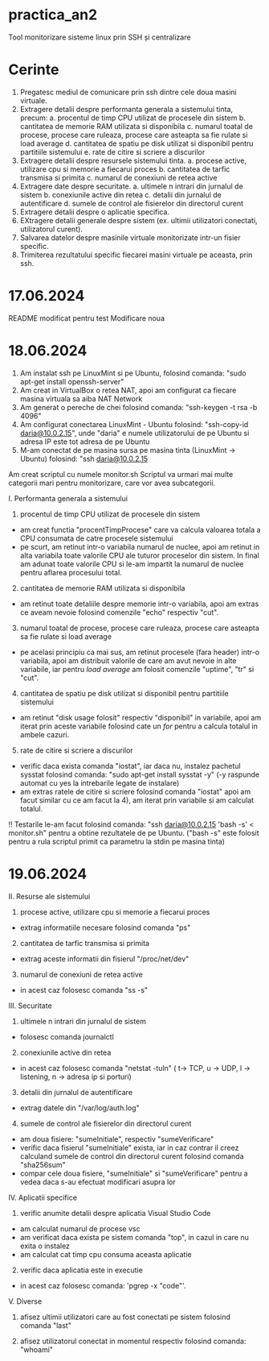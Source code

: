 # practica_an2
Tool monitorizare sisteme linux prin SSH și centralizare

# Cerinte

1. Pregatesc mediul de comunicare prin ssh dintre cele doua masini virtuale.
2. Extragere detalii despre performanta generala a sistemului tinta, precum:
    a. procentul de timp CPU utilizat de procesele din sistem
    b. cantitatea de memorie RAM utilizata si disponibila
    c. numarul toatal de procese, procese care ruleaza, procese care asteapta sa fie rulate si load average
    d. cantitatea de spatiu pe disk utilizat si disponibil pentru partitiile sistemului
    e. rate de citire si scriere a discurilor
3. Extragere detalii despre resursele sistemului tinta.
    a. procese active, utilizare cpu si memorie a fiecarui proces
    b. cantitatea de tarfic transmisa si primita
    c. numarul de conexiuni de retea active
4. Extragere date despre securitate.
    a. ultimele n intrari din jurnalul de sistem
    b. conexiunile active din retea
    c. detalii din jurnalul de autentificare
    d. sumele de control ale fisierelor din directorul curent
5. Extragere detalii despre o aplicatie specifica.
6. EXtragere detalii generale despre sistem (ex. ultimii utilizatori conectati, utilizatorul curent).
7. Salvarea datelor despre masinile virtuale monitorizate intr-un fisier specific.
8. Trimiterea rezultatului specific fiecarei masini virtuale pe aceasta, prin ssh.

# 17.06.2024
README modificat pentru test
Modificare noua

# 18.06.2024

1. Am instalat ssh pe LinuxMint si pe Ubuntu, folosind comanda: "sudo apt-get install openssh-server"
2. Am creat in VirtualBox o retea NAT, apoi am configurat ca fiecare masina virtuala sa aiba NAT Network
3. Am generat o pereche de chei folosind comanda: "ssh-keygen -t rsa -b 4096"
4. Am configurat conectarea LinuxMint - Ubuntu folosind: "ssh-copy-id daria@10.0.2.15", unde "daria" e numele utilizatorului de pe Ubuntu si adresa IP este tot adresa de pe Ubuntu
5. M-am conectat de pe masina sursa pe masina tinta (LinuxMint -> Ubuntu) folosind: "ssh daria@10.0.2.15


Am creat scriptul cu numele monitor.sh
Scriptul va urmari mai multe categorii mari pentru monitorizare, care vor avea subcategorii.

I. Performanta generala a sistemului

1) procentul de timp CPU utilizat de procesele din sistem
- am creat functia "procentTimpProcese" care va calcula valoarea totala a CPU consumata de catre procesele sistemului
- pe scurt, am retinut intr-o variabila numarul de nuclee, apoi am retinut in alta variabila toate valorile CPU ale tuturor proceselor din sistem. In final am adunat toate valorile CPU si le-am impartit la numarul de nuclee pentru aflarea procesului total.

2) cantitatea de memorie RAM utilizata si disponibila
- am retinut toate detaliile despre memorie intr-o variabila, apoi am extras ce aveam nevoie folosind comenzile "echo" respectiv "cut".

3) numarul toatal de procese, procese care ruleaza, procese care asteapta sa fie rulate si load average
- pe acelasi principiu ca mai sus, am retinut procesele (fara header) intr-o variabila, apoi am distribuit valorile de care am avut nevoie in alte variabile, iar pentru *load average* am folosit comenzile "uptime", "tr" si "cut".

4) cantitatea de spatiu pe disk utilizat si disponibil pentru partitiile sistemului
- am retinut "disk usage folosit" respectiv "disponibil" in variabile, apoi am iterat prin aceste variabile folosind cate un *for* pentru a calcula totalul in ambele cazuri.

5) rate de citire si scriere a discurilor
- verific daca exista comanda "iostat", iar daca nu, instalez pachetul sysstat folosind comanda: "sudo apt-get install sysstat -y" (-y raspunde automat cu yes la intrebarile legate de instalare)
- am extras ratele de citire si scriere folosind comanda "iostat" apoi am facut similar cu ce am facut la 4), am iterat prin variabile si am calculat totalul.


!! Testarile le-am facut folosind comanda: "ssh daria@10.0.2.15 'bash -s' < monitor.sh" pentru a obtine rezultatele de pe Ubuntu. ("bash -s" este folosit pentru a rula scriptul primit ca parametru la stdin pe masina tinta)

# 19.06.2024

II. Resurse ale sistemului

1) procese active, utilizare cpu si memorie a fiecarui proces
- extrag informatiile necesare folosind comanda "ps"

2) cantitatea de tarfic transmisa si primita
- extrag aceste informatii din fisierul "/proc/net/dev"

3) numarul de conexiuni de retea active
- in acest caz folosesc comanda "ss -s"

III. Securitate

1) ultimele n intrari din jurnalul de sistem
- folosesc comanda journalctl

2) conexiunile active din retea
- in acest caz folosesc comanda "netstat -tuln" ( t-> TCP, u -> UDP, l -> listening, n -> adresa ip si porturi)

3) detalii din jurnalul de autentificare
- extrag datele din "/var/log/auth.log"

4) sumele de control ale fisierelor din directorul curent
- am doua fisiere: "sumeInitiale", respectiv "sumeVerificare"
- verific daca fisierul "sumeInitiale" exista, iar in caz contrar il creez calculand sumele de control din directorul curent folosind comanda "sha256sum"
- compar cele doua fisiere, "sumeInitiale" si "sumeVerificare" pentru a vedea daca s-au efectuat modificari asupra lor

IV. Aplicatii specifice

1) verific anumite detalii despre aplicatia Visual Studio Code
- am calculat numarul de procese vsc
- am verificat daca exista pe sistem comanda "top", in cazul in care nu exita o instalez
- am calculat cat timp cpu consuma aceasta aplicatie

2) verific daca aplicatia este in executie
- in acest caz folosesc comanda: 'pgrep -x "code"'.

V. Diverse
1) afisez ultimii utilizatori care au fost conectati pe sistem folosind comanda "last"

2) afisez utilizatorul conectat in momentul respectiv folosind comanda: "whoami"